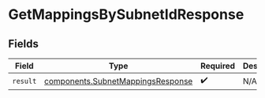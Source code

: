 # GetMappingsBySubnetIdResponse


## Fields

| Field                                                                                  | Type                                                                                   | Required                                                                               | Description                                                                            |
| -------------------------------------------------------------------------------------- | -------------------------------------------------------------------------------------- | -------------------------------------------------------------------------------------- | -------------------------------------------------------------------------------------- |
| `result`                                                                               | [components.SubnetMappingsResponse](../../models/components/subnetmappingsresponse.md) | :heavy_check_mark:                                                                     | N/A                                                                                    |